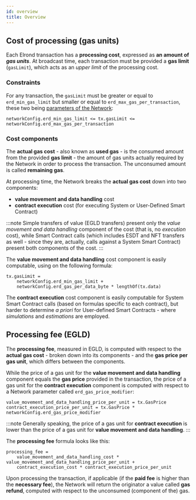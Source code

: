 ```yaml
---
id: overview
title: Overview
---
```


## Cost of processing (gas units)

Each Elrond transaction has a **processing cost**, expressed as **an amount of _gas units_**. At broadcast time, each transaction must be provided a **gas limit** (`gasLimit`), which acts as an _upper limit_ of the processing cost.

### Constraints

For any transaction, the `gasLimit` must be greater or equal to `erd_min_gas_limit` but smaller or equal to `erd_max_gas_per_transaction`, these two being [parameters of the Network](/sdk-and-tools/rest-api/network#get-network-configuration):

```
networkConfig.erd_min_gas_limit <= tx.gasLimit <= networkConfig.erd_max_gas_per_transaction
```

### Cost components

The **actual gas cost** - also known as **used gas** - is the consumed amount from the provided **gas limit** - the amount of gas units actually required by the Network in order to process the transaction. The unconsumed amount is called **remaining gas**.

At processing time, the Network breaks the **actual gas cost** down into two components: 
 - **value movement and data handling** cost
 - **contract execution** cost (for executing System or User-Defined Smart Contract)

:::note
Simple transfers of value (EGLD transfers) present only the _value movement and data handling_ component of the cost (that is, no _execution_ cost), while Smart Contract calls (which includes ESDT and NFT transfers as well - since they are, actually, calls against a System Smart Contract) present both components of the cost.
:::

The  **value movement and data handling** cost component is easily computable, using on the following formula:

```
tx.gasLimit = 
    networkConfig.erd_min_gas_limit + 
    networkConfig.erd_gas_per_data_byte * lengthOf(tx.data)
```

The **contract execution** cost component is easily computable for System Smart Contract calls (based on formulas specific to each contract), but harder to determine _a priori_  for User-defined Smart Contracts - where _simulations_ and _estimations_ are employed.

## Processing fee (EGLD)

The **processing fee**, measured in EGLD, is computed with respect to the **actual gas cost** - broken down into its components - and the **gas price per gas unit**, which differs between the components.

While the price of a gas unit for the **value movement and data handling** component equals the **gas price** provided in the transaction, the price of a gas unit for the **contract execution** component is computed with respect to a Network parameter called `erd_gas_price_modifier`:

```
value_movement_and_data_handling_price_per_unit = tx.GasPrice
contract_execution_price_per_unit = tx.GasPrice * networkConfig.erd_gas_price_modifier
```

:::note
Generally speaking, the price of a gas unit for **contract execution** is lower than the price of a gas unit for **value movement and data handling**. 
:::

The **processing fee** formula looks like this:

```
processing_fee = 
    value_movement_and_data_handling_cost * value_movement_and_data_handling_price_per_unit + 
    contract_execution_cost * contract_execution_price_per_unit
```

Upon processing the transaction, if applicable (if the **paid fee** is higher than the **necessary fee**), the Network will return the originator a value called **gas refund**, computed with respect to the unconsumed (component of the) gas.
